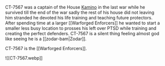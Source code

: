 CT-7567 was a captain of the House [Kamino](https://starwars.fandom.com/wiki/Kamino) in the last war while he survived till the end of the war sadly the rest of his house did not leaving him stranded he devoted his life training and teaching future protectors. After spending time at a larger [[Warforged Enforcers]] he wanted to start a smaller less busy location to prosses his left over PTSD while training and creating the perfect defenders. CT-7567 is a silent thing feeling almost god like seeing he is a [[zodar-bam|Zodar]]. 

CT-7567 is the [[Warforged Enforcers]].

![[CT-7567.webp]]
